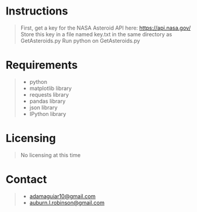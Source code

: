 # **Instructions**
> First, get a key for the NASA Asteroid API here: 
> https://api.nasa.gov/
> Store this key in a file named key.txt in the same directory as GetAsteroids.py
> Run python on GetAsteroids.py

# **Requirements**
> * python
> * matplotlib library
> * requests library
> * pandas library
> * json library
> * IPython library

# **Licensing**
> No licensing at this time

# **Contact**
> * adamaguiar10@gmail.com
> * auburn.l.robinson@gmail.com
